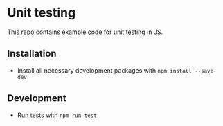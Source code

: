 # Unit testing 

This repo contains example code for unit testing in JS.

## Installation

- Install all necessary development packages with `npm install --save-dev` 

## Development

- Run tests with `npm run test`
